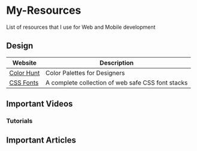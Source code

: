 # My-Resources
List of resources that I use for Web and Mobile development 

## Design
 
Website | Description |
--- | --- |
[Color Hunt](https://colorhunt.co/) | Color Palettes for Designers |
[CSS Fonts](https://www.cssfontstack.com/) | A complete collection of web safe CSS font stacks |

## Important Videos
### Tutorials

## Important Articles
